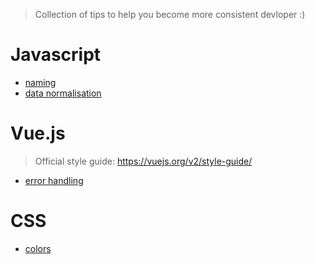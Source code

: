 > Collection of tips to help you become more consistent devloper :)

# Javascript
* [naming](https://github.com/kiriltaran/improvements-naming)
* [data normalisation](https://github.com/kiriltaran/imrovements-normalisation)
# Vue.js
> Official style guide: https://vuejs.org/v2/style-guide/
* [error handling](vue/error-handling.md)
# CSS
* [colors](css/colors.md)
